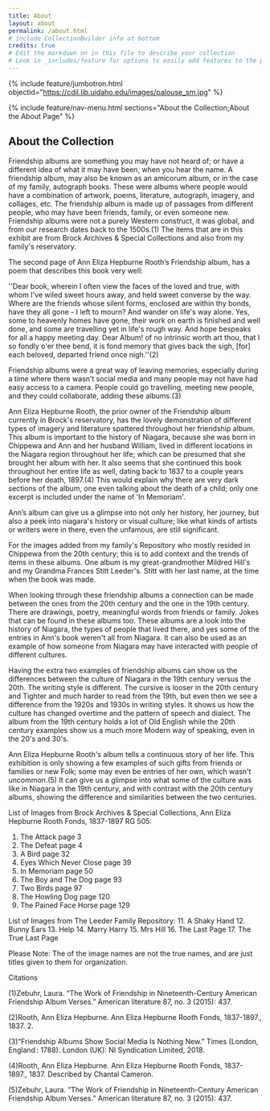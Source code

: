 ```yaml
---
title: About
layout: about
permalink: /about.html
# include CollectionBuilder info at bottom
credits: true
# Edit the markdown on in this file to describe your collection
# Look in _includes/feature for options to easily add features to the page
---
```


{% include feature/jumbotron.html objectid="https://cdil.lib.uidaho.edu/images/palouse_sm.jpg" %}

{% include feature/nav-menu.html sections="About the Collection;About the About Page" %}

## About the Collection

Friendship albums are something you may have not heard of; or have a different idea of what it may have been, when you hear the name. A friendship album,  may also be known as an amicorum album, or in the case of my family, autograph books. These were albums where people would have a combination of artwork, poems, literature, autograph, imagery, and collages, etc. The friendship album is made up of passages from different people, who may have been friends, family, or even someone new. Friendship albums were not a purely Western construct, it was global, and from our research dates back to the 1500s.(1) The items that are in this exhibit are from Brock Archives & Special Collections and also from my family's reservatory.

The second page of Ann Eliza Hepburne Rooth’s Friendship album, has a poem that describes this book very well:

''Dear book, wherein I often view the faces of the loved and true, with whom I've wiled sweet hours away, and held sweet converse by the way. 
Where are the friends whose silent forms, enclosed are within thy bonds, have they all gone - I left to mourn? And wander on life's way alone. 
Yes, some to heavenly homes have gone, their work on earth is finished and well done, and some are travelling yet in life's rough way. And hope bespeaks for all a happy meeting day. 
Dear Album! of no intrinsic worth art thou, that I so fondly o'er thee bend, it is fond memory that gives back the sigh, [for] each beloved, departed friend once nigh.''(2)

Friendship albums were a great way of leaving memories, especially during a time where there wasn’t social media and many people  may not have had easy access to a camera. People could go travelling, meeting new people, and they could collaborate, adding these albums.(3) 

Ann Eliza Hepburne Rooth, the prior owner of the Friendship album currently in Brock's reservatory, has the lovely demonstration of different types of imagery and literature spattered throughout her friendship album. This album is important to the history of Niagara, because she was born in Chippewa and Ann and her husband William, lived in different locations in the Niagara region throughout her life; which can be presumed that she brought her album with her. It also seems that she continued this book throughout her entire life as well, dating back to 1837 to a couple years before her death, 1897.(4) This would explain why there are very dark sections of the album, one even talking about the death of a child; only one excerpt is included under the name of 'In Memoriam'. 

Ann’s album can give us a glimpse into not only her history, her journey, but also a peek into niagara's history or visual culture; like what kinds of artists or writers were in there, even the unfamous, are still significant. 

For the images added from my family's Repository who mostly resided in Chippewa from the 20th century; this is to add context and the trends of items in these albums. One album is my great-grandmother Mildred Hill's and my Grandma Frances Stitt Leeder's. Stitt with her last name, at the time when the book was made. 

When looking through these friendship albums a connection can be made between the ones from the 20th century and the one in the 19th century. There are drawings, poetry, meaningful words from friends or family. Jokes that can be found in these albums too. These albums are a look into the history of Niagara, the types of people that lived there, and yes some of the entries in Ann's book weren't all from Niagara. It can also be used as an example of how someone from Niagara may have interacted with people of different cultures.

Having the extra two examples of friendship albums can show us the differences between the culture of Niagara in the 19th century versus the 20th. The writing style is different. The cursive is looser in the 20th century and Tighter and much harder to read from the 19th, but even then we see a difference from the 1920s and 1930s in writing styles. It shows us how the culture has changed overtime and the pattern of speech and dialect. The album from the 19th century holds a lot of Old English while the 20th century examples show us a much more Modern way of speaking, even in the 20's and 30's.

Ann Eliza Hepburne Rooth's album tells a continuous story of her life. This exhibition is only showing a few examples of such gifts from friends or families or new Folk; some may even be entries of her own, which wasn't uncommon.(5) It can give us a glimpse into what some of the culture was like in Niagara in the 19th century, and with contrast with the 20th century albums, showing the difference and similarities between the two centuries. 


List of Images from Brock Archives & Special Collections, Ann Eliza Hepburne Rooth Fonds, 1837-1897 RG 505:
1. The Attack page 3
2. The Defeat page 4
3. A Bird page 32
4. Eyes Which Never Close page 39
5. In Memoriam page 50
6. The Boy and The Dog page 93
7. Two Birds page 97
8. The Howling Dog page 120
9. The Pained Face Horse page 129

List of Images from The Leeder Family Repository:
11. A Shaky Hand
12. Bunny Ears
13. Help 
14. Marry Harry 
15. Mrs Hill
16. The Last Page
17. The True Last Page

Please Note:
The of the image names are not the true names, and are just titles given to them for organization.

Citations

  (1)Zebuhr, Laura. “The Work of Friendship in Nineteenth-Century American Friendship Album Verses.” American literature 87, no. 3 (2015): 437.
  
  (2)Rooth, Ann Eliza Hepburne. Ann Eliza Hepburne Rooth Fonds, 1837-1897., 1837. 2.
  
  (3)“Friendship Albums Show Social Media Is Nothing New.” Times (London, England : 1788). London (UK): NI Syndication Limited, 2018.
   
  (4)Rooth, Ann Eliza Hepburne. Ann Eliza Hepburne Rooth Fonds, 1837-1897., 1837. Described by Chantal Cameron.
  
  (5)Zebuhr, Laura. “The Work of Friendship in Nineteenth-Century American Friendship Album Verses.” American literature 87, no. 3 (2015): 437.
